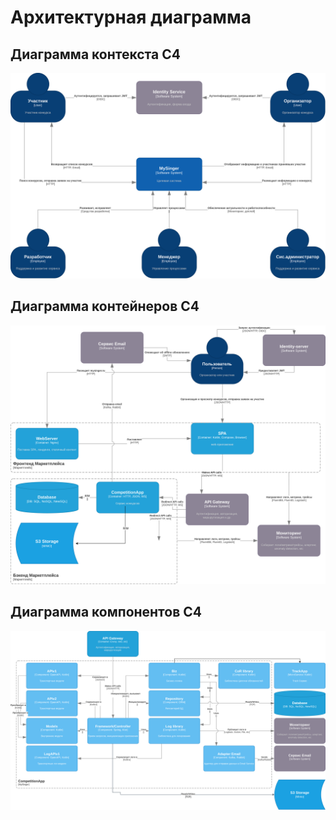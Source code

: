 # Архитектурная диаграмма

## Диаграмма контекста C4

![Диаграмма контекста C4 для my-singer](./context.drawio.svg)

## Диаграмма контейнеров C4

![Диаграмма контейнеров C4 для my-singer](./containers.drawio.svg)

## Диаграмма компонентов C4

![Диаграмма компонентов C4 для my-singer](./components.svg)
